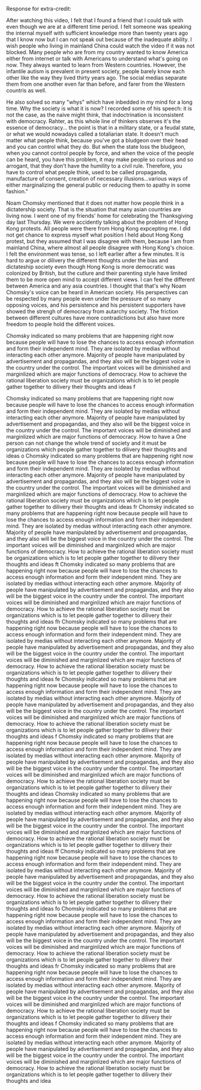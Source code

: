 Response for extra-credit:

After watching this video, I felt that I found a friend that I could talk with even though we are at a different time period. I felt someone was speaking the internal myself with sufficient knowledge more than twenty years ago that I know now but I can not speak out because of the inadequate ability. I wish people who living in mainland China could watch the video if it was not blocked. Many people who are from my country wanted to know America either from internet or talk with Americans to understand what's going on now. They always wanted to learn from Western countries. However, the infantile autism is prevalent in present society, people barely know each other like the way they lived thirty years ago. The social medias separate them from one another even far than before, and farer from the Western countris as well. 

He also solved so many "whys" which have inbedded in my mind for a long time. Why the society is what it is now? I recorded some of his speech: it is not the case, as the naive might think, that indoctrination is inconsistent with democracy. Rahter, as this whole line of thinkers observes it's the essence of democracy... the point is that in a military state, or a feudal state, or what we would nowadays called a totaliarian state. It doesn't much matter what people think, because you've got a bludgeon over their head and you can control what they do. But when the state loss the bludgeon, when you cannot control people by force, and when the voice of the people can be heard, you have this problem, it may make people so curious and so arrogant, that they don't have the humility to a civil rule. Therefore, you have to control what people think, used to be called propaganda, manufacture of consent, creation of necessary illusions...various ways of either marginalizing the general public or reducing them to apathy in some fashion."


Noam Chomsky mentioned that it does not matter how people think in a dictatership society. That is the situation that many asian countries are living now. I went one of my friends' home for celebrating the Thanksgiving day last Thursday. We were accidently talking about the problem of Hong Kong protests. All people were there from Hong Kong expcepting me. I did not get chance to express myself what position I held about Hong Kong protest, but they assumed that I was disagree with them, because I am from mainland China, where almost all people disagree with Hong Kong's choice. I felt the environment was tense, so I left earlier after a few minutes. It is hard to argue or dilivery the different thoughts under the bias and dictateship society even though Hong Kong is more democratic was colonized by British, but the cutlure and their parenting style have limited them to be more open mind to accept different views. I can feel the different between America and any asia countries.
I thought that that's why Noam Chomsky's voice can be heard in American society. His perspectives can be respected by many people even under the pressure of so many opposing voices, and his persistence and his persistent supporters have showed the strengh of democracy from autarchy society. The friction between different cultures have more contradictions but also have more freedom to people hold the different voices.

Chomsky indicated so many problems that are happening right now because people will have to lose the chances to access enough information and form their independent mind. They are isolated by medias without interacting each other anymore. Majority of people have manipulated by advertisement and propagandas, and they also will be the biggest voice in the country under the control. The important voices will be diminished and marginlized which are major functions of democracy. How to achieve the rational liberation society must be organizations which is to let people gather together to dilivery their thoughts and ideas f

Chomsky indicated so many problems that are happening right now because people will have to lose the chances to access enough information and form their independent mind. They are isolated by medias without interacting each other anymore. Majority of people have manipulated by advertisement and propagandas, and they also will be the biggest voice in the country under the control. The important voices will be diminished and marginlized which are major functions of democracy. How to have a One person can not change the whole trend of society and it must be organizations which people gather together to dilivery their thoughts and ideas o
Chomsky indicated so many problems that are happening right now because people will have to lose the chances to access enough information and form their independent mind. They are isolated by medias without interacting each other anymore. Majority of people have manipulated by advertisement and propagandas, and they also will be the biggest voice in the country under the control. The important voices will be diminished and marginlized which are major functions of democracy. How to achieve the rational liberation society must be organizations which is to let people gather together to dilivery their thoughts and ideas fr 
Chomsky indicated so many problems that are happening right now because people will have to lose the chances to access enough information and form their independent mind. They are isolated by medias without interacting each other anymore. Majority of people have manipulated by advertisement and propagandas, and they also will be the biggest voice in the country under the control. The important voices will be diminished and marginlized which are major functions of democracy. How to achieve the rational liberation society must be organizations which is to let people gather together to dilivery their thoughts and ideas ft
Chomsky indicated so many problems that are happening right now because people will have to lose the chances to access enough information and form their independent mind. They are isolated by medias without interacting each other anymore. Majority of people have manipulated by advertisement and propagandas, and they also will be the biggest voice in the country under the control. The important voices will be diminished and marginlized which are major functions of democracy. How to achieve the rational liberation society must be organizations which is to let people gather together to dilivery their thoughts and ideas fh
Chomsky indicated so many problems that are happening right now because people will have to lose the chances to access enough information and form their independent mind. They are isolated by medias without interacting each other anymore. Majority of people have manipulated by advertisement and propagandas, and they also will be the biggest voice in the country under the control. The important voices will be diminished and marginlized which are major functions of democracy. How to achieve the rational liberation society must be organizations which is to let people gather together to dilivery their thoughts and ideas fe
Chomsky indicated so many problems that are happening right now because people will have to lose the chances to access enough information and form their independent mind. They are isolated by medias without interacting each other anymore. Majority of people have manipulated by advertisement and propagandas, and they also will be the biggest voice in the country under the control. The important voices will be diminished and marginlized which are major functions of democracy. How to achieve the rational liberation society must be organizations which is to let people gather together to dilivery their thoughts and ideas f 
Chomsky indicated so many problems that are happening right now because people will have to lose the chances to access enough information and form their independent mind. They are isolated by medias without interacting each other anymore. Majority of people have manipulated by advertisement and propagandas, and they also will be the biggest voice in the country under the control. The important voices will be diminished and marginlized which are major functions of democracy. How to achieve the rational liberation society must be organizations which is to let people gather together to dilivery their thoughts and ideas 
Chomsky indicated so many problems that are happening right now because people will have to lose the chances to access enough information and form their independent mind. They are isolated by medias without interacting each other anymore. Majority of people have manipulated by advertisement and propagandas, and they also will be the biggest voice in the country under the control. The important voices will be diminished and marginlized which are major functions of democracy. How to achieve the rational liberation society must be organizations which is to let people gather together to dilivery their thoughts and ideas ff
Chomsky indicated so many problems that are happening right now because people will have to lose the chances to access enough information and form their independent mind. They are isolated by medias without interacting each other anymore. Majority of people have manipulated by advertisement and propagandas, and they also will be the biggest voice in the country under the control. The important voices will be diminished and marginlized which are major functions of democracy. How to achieve the rational liberation society must be organizations which is to let people gather together to dilivery their thoughts and ideas fo
Chomsky indicated so many problems that are happening right now because people will have to lose the chances to access enough information and form their independent mind. They are isolated by medias without interacting each other anymore. Majority of people have manipulated by advertisement and propagandas, and they also will be the biggest voice in the country under the control. The important voices will be diminished and marginlized which are major functions of democracy. How to achieve the rational liberation society must be organizations which is to let people gather together to dilivery their thoughts and ideas fr
Chomsky indicated so many problems that are happening right now because people will have to lose the chances to access enough information and form their independent mind. They are isolated by medias without interacting each other anymore. Majority of people have manipulated by advertisement and propagandas, and they also will be the biggest voice in the country under the control. The important voices will be diminished and marginlized which are major functions of democracy. How to achieve the rational liberation society must be organizations which is to let people gather together to dilivery their thoughts and ideas f 
Chomsky indicated so many problems that are happening right now because people will have to lose the chances to access enough information and form their independent mind. They are isolated by medias without interacting each other anymore. Majority of people have manipulated by advertisement and propagandas, and they also will be the biggest voice in the country under the control. The important voices will be diminished and marginlized which are major functions of democracy. How to achieve the rational liberation society must be organizations which is to let people gather together to dilivery their thoughts and idea
